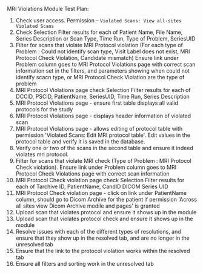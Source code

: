 MRI Violations Module Test Plan:

1.  Check user access. Permission – `Violated Scans: View all-sites Violated Scans`
2.  Check Selection Filter results for each of Patient Name, File Name,
    Series Description or Scan Type, Time Run, Type of Problem, SeriesUID
3.  Filter for scans that violate MRI Protocol violation (For each type of Problem : Could not identify scan type, Visit Label does not exist, MRI Protocol Check Violation, Candidate mismatch)
    Ensure link under Problem column goes to MRI Protocol Violations page with correct scan information 
    set in the filters, and parameters showing when could not identify scacn type, or MRI Protocol Check Violation are the type of problem
4.  MRI Protocol Violations page check Selection Filter results for each of DCCID, PSCID, PatientName, SeriesUID,
    Time Run, Series Description
5.  MRI Protocol Violations page - ensure first table displays all valid protocols
    for the study
6.  MRI Protocol Violations page - displays header information of violated scan
7.  MRI Protocol Violations page - allows editing of protocol table with permission 'Violated Scans: Edit MRI protocol table'.
    Edit values in the protocol table and verify it is saved in the database.
8.  Verify one or two of the scans in the second table and ensure it indeed violates mri protocol.
9.  Filter for scans that violate MRI check  (Type of Problem : MRI Protocol Check violation). Ensure link
    under Problem column goes to MRI Protocol Check Violations page with correct scan information
10. MRI Protocol Check violation page check Selection Filter results for each of Tarchive ID, PatientName, CandID
    DICOM Series UID
11. MRI Protocol Check violation page - click on link under PatientName column, should go to Dicom Archive for the
    patient if permission 'Across all sites view Dicom Archive modile and pages' is granted
12. Upload scan that violates protocol and ensure it shows up in the module
13. Upload scan that violates protocol check and ensure it shows up in the module
14. Resolve issues with each of the different types of resolutions, and ensure that they show up in the resolved tab, and are no longer in the unresolved tab
15. Ensure that the link to the protocol violation works within the resolved tab 
16. Ensure all filters and sorting work in the unresolved tab
